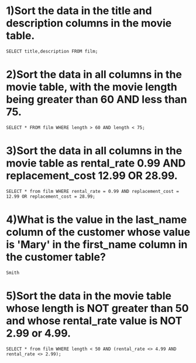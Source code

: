 
# 1)Sort the data in the title and description columns in the movie table.
	SELECT title,description FROM film;
# 2)Sort the data in all columns in the movie table, with the movie length being greater than 60 AND less than 75.
	SELECT * FROM film WHERE length > 60 AND length < 75;
# 3)Sort the data in all columns in the movie table as rental_rate 0.99 AND replacement_cost 12.99 OR 28.99.
	SELECT * from film WHERE rental_rate = 0.99 AND replacement_cost = 12.99 OR replacement_cost = 28.99;
# 4)What is the value in the last_name column of the customer whose value is 'Mary' in the first_name column in the customer table?
	Smith
# 5)Sort the data in the movie table whose length is NOT greater than 50 and whose rental_rate value is NOT 2.99 or 4.99.
	SELECT * from film WHERE length < 50 AND (rental_rate <> 4.99 AND rental_rate <> 2.99); 
